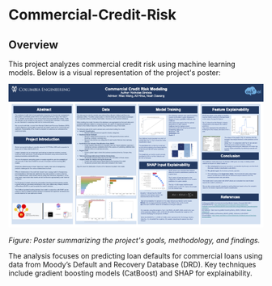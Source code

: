 # Commercial-Credit-Risk

## Overview
This project analyzes commercial credit risk using machine learning models. Below is a visual representation of the project's poster:

![Commercial Credit Risk Modeling Poster](Summer-2024-Poster.png)

*Figure: Poster summarizing the project's goals, methodology, and findings.*

The analysis focuses on predicting loan defaults for commercial loans using data from Moody’s Default and Recovery Database (DRD). Key techniques include gradient boosting models (CatBoost) and SHAP for explainability.
